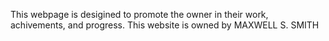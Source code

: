 This webpage is desigined to promote the owner in their work, achivements, and progress.
This website is owned by MAXWELL S. SMITH
